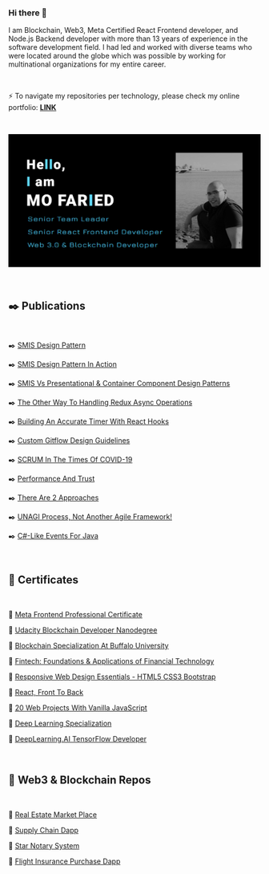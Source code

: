 ### Hi there 👋
I am Blockchain, Web3, Meta Certified React Frontend developer, and Node.js Backend developer with more than 13 years of experience in the software development field. I had led and worked with diverse teams who were located around the globe which was possible by working for multinational organizations for my entire career.

<br>

⚡ To navigate my repositories per technology, please check my online portfolio: **[LINK](https://m-faried.github.io/m-faried-portfolio)**

<br>

<p align='center'>
    <img src='./assets/portfolio_preview.png' alt='portfolio preview' width="700"/>
</p>

<br>

## ✒️ Publications

<br>

✒️ [SMIS Design Pattern](https://medium.com/@m.a.faried/smis-design-pattern-d725a7ad814c)

✒️ [SMIS Design Pattern In Action](https://medium.com/@m.a.faried/smis-design-pattern-in-action-9a3c6daa85ae)

✒️ [SMIS Vs Presentational & Container Component Design Patterns](https://medium.com/@m.a.faried/smis-vs-presentational-container-component-design-patterns-40efe64114e7)

✒️ [The Other Way To Handling Redux Async Operations](https://medium.com/@m.a.faried/the-otherway-to-handling-redux-async-operations-24ab95935a80)

✒️ [Building An Accurate Timer With React Hooks](https://medium.com/@m.a.faried/building-a-real-time-react-hook-99636cbbff72)

✒️ [Custom Gitflow Design Guidelines](https://www.linkedin.com/pulse/custom-git-workflow-design-guidelines-mohamed-faried)

✒️ [SCRUM In The Times Of COVID-19](https://www.linkedin.com/pulse/scrum-times-covid-19-mohamed-faried)

✒️ [Performance And Trust](https://www.linkedin.com/pulse/performance-trust-mohamed-faried)

✒️ [There Are 2 Approaches](https://www.linkedin.com/pulse/two-approaches-mohamed-faried)

✒️ [UNAGI Process, Not Another Agile Framework!](https://www.linkedin.com/pulse/unagi-process-another-agile-framework-mohamed-faried)

✒️ [C#-Like Events For Java](https://www.codeproject.com/Tips/1008821/Csharp-Like-Events-For-Java)

<br>

## 📜 Certificates

<br>

📜 [Meta Frontend Professional Certificate](https://www.coursera.org/account/accomplishments/professional-cert/FNLNN2VJ55SP)

📜 [Udacity Blockchain Developer Nanodegree](https://graduation.udacity.com/confirm/VLNMDKSV)

📜 [Blockchain Specialization At Buffalo University](https://www.coursera.org/account/accomplishments/specialization/TZJTAZVQQ3S6?utm_source=link&utm_medium=certificate&utm_content=cert_image&utm_campaign=pdf_header_button&utm_product=s12n)

📜 [Fintech: Foundations & Applications of Financial Technology](https://www.coursera.org/account/accomplishments/specialization/9B6R7CF2R79D?utm_source=link&utm_medium=certificate&utm_content=cert_image&utm_campaign=sharing_cta&utm_product=s12n)

📜 [Responsive Web Design Essentials - HTML5 CSS3 Bootstrap](https://www.udemy.com/certificate/UC-ac90844c-5ab0-46ae-b4e3-2d723a5684c3/)

📜 [React, Front To Back](https://www.udemy.com/certificate/UC-c4741f08-5a12-4c4b-a5ff-759068a26cc1/)

📜 [20 Web Projects With Vanilla JavaScript](https://www.udemy.com/certificate/UC-5c4733b8-2700-42a1-8244-2c95a402fc18/https://www.udemy.com/certificate/UC-5c4733b8-2700-42a1-8244-2c95a402fc18/)

📜 [Deep Learning Specialization](https://www.coursera.org/account/accomplishments/specialization/7H4CJFF5W5CK)

📜 [DeepLearning.AI TensorFlow Developer](https://www.coursera.org/account/accomplishments/specialization/T37HSDC3G34X)

<br>

## 📐 Web3 & Blockchain Repos

<br>

📐 [Real Estate Market Place](https://github.com/M-Faried/ubc-web3-real-estate-marketplace)

📐 [Supply Chain Dapp](https://github.com/M-Faried/ubc-web3-supply-chain-dapp)

📐 [Star Notary System](https://github.com/M-Faried/ubc-web3-erc721-star-notary-v3)

📐 [Flight Insurance Purchase Dapp](https://github.com/M-Faried/ubc-web3-flight-surety)




<!--
**M-Faried/M-Faried** is a ✨ _special_ ✨ repository because its `README.md` (this file) appears on your GitHub profile.

Here are some ideas to get you started:

- 🔭 I’m currently working on ...
- 🌱 I’m currently learning ...
- 👯 I’m looking to collaborate on ...
- 🤔 I’m looking for help with ...
- 💬 Ask me about ...
- 📫 How to reach me: ...
- 😄 Pronouns: ...
- ⚡ Fun fact: ...
-->
